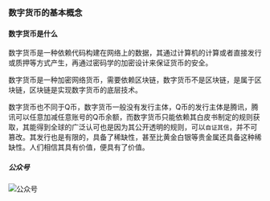### 数字货币的基本概念

#### 数字货币是什么
数字货币是一种依赖代码构建在网络上的数据，其通过计算机的计算或者直接发行或质押等方式产生，再通过密码学的加密设计来保证货币的安全。

数字货币是一种加密网络货币，需要依赖区块链，数字货币不是区块链，是属于区块链，区块链是实现数字货币的底层技术。

数字货币也不同于Q币，数字货币一般没有发行主体，Q币的发行主体是腾讯，腾讯可以任意加减任意账号的Q币余额，而数字货币只能依赖其白皮书制定的规则获取，其能得到全球的广泛认可也是因为其公开透明的规则，可以`自证其信`，并不可篡改。其发行也是有限的，具备了稀缺性，甚至比黄金白银等贵金属还具备这种稀缺性。人们相信其具有价值，便具有了价值。

##### 公众号
![公众号](https://oss.whoiszxl.com/qrcode_for_whoisc137_258.jpg)